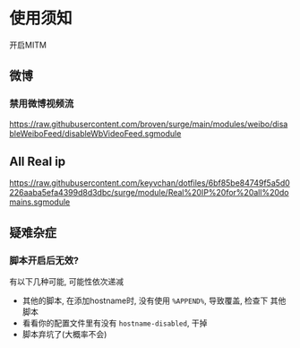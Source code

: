 
# 使用须知
开启MITM
## 微博
### 禁用微博视频流
https://raw.githubusercontent.com/broven/surge/main/modules/weibo/disableWeiboFeed/disableWbVideoFeed.sgmodule
## All Real ip
https://raw.githubusercontent.com/keyvchan/dotfiles/6bf85be84749f5a5d0226aaba5efa4399d8d3dbc/surge/module/Real%20IP%20for%20all%20domains.sgmodule


## 疑难杂症
### 脚本开启后无效?
有以下几种可能, 可能性依次递减
- 其他的脚本, 在添加hostname时, 没有使用 `%APPEND%`, 导致覆盖, 检查下 其他脚本
- 看看你的配置文件里有没有 `hostname-disabled`, 干掉
- 脚本弃坑了(大概率不会)
